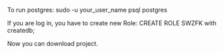 
To run postgres:
sudo -u your_user_name psql postgres

If you are log in, you have to create new Role:
CREATE ROLE SWZFK with createdb;

Now you can download project.